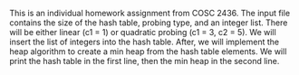 This is an individual homework assignment from COSC 2436. 
The input file contains the size of the hash table, probing type, and an integer list.
There will be either linear (c1 = 1) or quadratic probing (c1 = 3, c2 = 5).
We will insert the list of integers into the hash table.
After, we will implement the heap algorithm to create a min heap from the hash table elements.
We will print the hash table in the first line, then the min heap in the second line.
